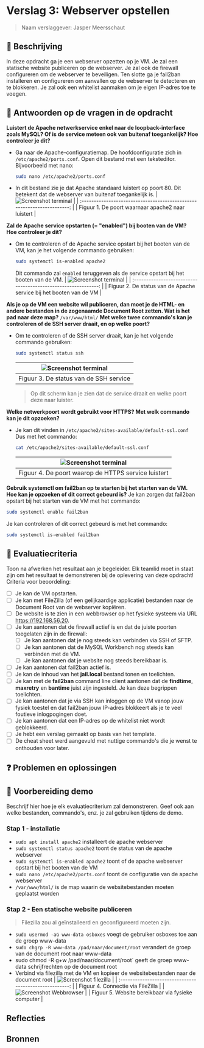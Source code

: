# Verslag 3: Webserver opstellen

> Naam verslaggever: Jasper Meersschaut

## :speech_balloon: Beschrijving

In deze opdracht ga je een webserver opzetten op je VM. Je zal een statische website publiceren op de webserver. Je zal ook de firewall configureren om de webserver te beveiligen. Ten slotte ga je fail2ban installeren en configureren om aanvallen op de webserver te detecteren en te blokkeren. Je zal ook een whitelist aanmaken om je eigen IP-adres toe te voegen.

## :thinking: Antwoorden op de vragen in de opdracht
**Luistert de Apache netwerkservice enkel naar de loopback-interface zoals MySQL? Of is de service meteen ook van buitenaf toegankelijk? Hoe controleer je dit?**

- Ga naar de Apache-configuratiemap. De hoofdconfiguratie zich in `/etc/apache2/ports.conf`. Open dit bestand met een teksteditor. Bijvoorbeeld met nano:
  ```bash
  sudo nano /etc/apache2/ports.conf
  ```
- In dit bestand zie je dat Apache standaard luistert op poort 80. Dit betekent dat de webserver van buitenaf toegankelijk is.
  | ![Screenshot terminal](./img/3-webserver/apache2PortsConfiguratie.png) |
  | :---------------------------------------------------------------------: |
  | Figuur 1. De poort waarnaar apache2 naar luistert |

**Zal de Apache service opstarten (= "enabled") bij booten van de VM? Hoe controleer je dit?**

- Om te controleren of de Apache service opstart bij het booten van de VM, kan je het volgende commando gebruiken:
  ```bash
  sudo systemctl is-enabled apache2
  ```
  Dit commando zal `enabled` teruggeven als de service opstart bij het booten van de VM.
  | ![Screenshot terminal](./img/3-webserver/apache2IsEnabled.png) |
  | :------------------------------------------------------------: |
  | Figuur 2. De status van de Apache service bij het booten van de VM |

**Als je op de VM een website wil publiceren, dan moet je de HTML- en andere bestanden in de zogenaamde Document Root zetten. Wat is het pad naar deze map?**
`/var/www/html/`
**Met welke twee commando's kan je controleren of de SSH server draait, en op welke poort?**

- Om te controleren of de SSH server draait, kan je het volgende commando gebruiken:
  ```bash
  sudo systemctl status ssh
  ```
  | ![Screenshot terminal](./img/3-webserver/sshStatus.png) |
  | :-----------------------------------------------------: |
  |         Figuur 3. De status van de SSH service          |
  > Op dit scherm kan je zien dat de service draait en welke poort deze naar luister.

**Welke netwerkpoort wordt gebruikt voor HTTPS? Met welk commando kan je dit opzoeken?**

- Je kan dit vinden in `/etc/apache2/sites-available/default-ssl.conf`
  Dus met het commando:
  ```bash
  cat /etc/apache2/sites-available/default-ssl.conf
  ```
  | ![Screenshot terminal](./img/3-webserver/httpsPoort.png) |
  | :------------------------------------------------------: |
  |   Figuur 4. De poort waarop de HTTPS service luistert    |

**Gebruik systemctl om fail2ban op te starten bij het starten van de VM. Hoe kan je opzoeken of dit correct gebeurd is?**
Je kan zorgen dat fail2ban opstart bij het starten van de VM met het commando:
```bash	
sudo systemctl enable fail2ban
```
Je kan controleren of dit correct gebeurd is met het commando:
```bash
sudo systemctl is-enabled fail2ban
```
## :memo: Evaluatiecriteria

Toon na afwerken het resultaat aan je begeleider. Elk teamlid moet in staat zijn om het resultaat te demonstreren bij de oplevering van deze opdracht! Criteria voor beoordeling:

- [ ] Je kan de VM opstarten.
- [ ] Je kan met FileZilla (of een gelijkaardige applicatie) bestanden naar de Document Root van de webserver kopiëren.
- [ ] De website is te zien in een webbrowser op het fysieke systeem via URL <https://192.168.56.20>.
- [ ] Je kan aantonen dat de firewall actief is en dat de juiste poorten toegelaten zijn in de firewall:
  - [ ] Je kan aantonen dat je nog steeds kan verbinden via SSH of SFTP.
  - [ ] Je kan aantonen dat de MySQL Workbench nog steeds kan verbinden met de VM.
  - [ ] Je kan aantonen dat je website nog steeds bereikbaar is.
- [ ] Je kan aantonen dat fail2ban actief is.
- [ ] Je kan de inhoud van het **jail.local** bestand tonen en toelichten.
- [ ] Je kan met de **fail2ban** command line client aantonen dat de **findtime**, **maxretry** en **bantime** juist zijn ingesteld. Je kan deze begrippen toelichten.
- [ ] Je kan aantonen dat je via SSH kan inloggen op de VM vanop jouw fysiek toestel en dat fail2ban jouw IP-adres blokkeert als je te veel foutieve inlogpogingen doet.
- [ ] Je kan aantonen dat een IP-adres op de whitelist niet wordt geblokkeerd.
- [ ] Je hebt een verslag gemaakt op basis van het template.
- [ ] De cheat sheet werd aangevuld met nuttige commando's die je wenst te onthouden voor later.

## :question: Problemen en oplossingen

<!-- Beschrijf hieronder eventuele problemen die jullie zijn tegengekomen tijdens het uitvoeren van de opdracht, met een korte beschrijving van wat er mis ging en hoe jullie het hebben opgelost (als het jullie gelukt is om het op te lossen). Als het niet gelukt is om het op te lossen, beschrijf dan hoe ver jullie zijn gekomen en wat jullie tegenhield om verder te gaan. Voeg eventuele foutmeldingen, screenshots, enz. toe.

Als jullie geen problemen zijn tegengekomen, schrijf dan "geen problemen ondervonden". -->

<!-- ### Probleem 1 - Korte beschrijving van het probleem

Beschrijf hier het probleem uitgebreid met screenshots, code snippets, enz. en de oplossing die jullie al dan niet hebben gevonden. -->

## :information_desk_person: Voorbereiding demo

Beschrijf hier hoe je elk evaluatiecriterium zal demonstreren. Geef ook aan welke bestanden, commando's, enz. je zal gebruiken tijdens de demo.

### Stap 1 - installatie

- `sudo apt install apache2` installeert de apache webserver
- `sudo systemctl status apache2` toont de status van de apache webserver
- `sudo systemctl is-enabled apache2` toont of de apache webserver opstart bij het booten van de VM
- `sudo nano /etc/apache2/ports.conf` toont de configuratie van de apache webserver
- `/var/www/html/` is de map waarin de websitebestanden moeten geplaatst worden

### Stap 2 - Een statische website publiceren

> Filezilla zou al geïnstalleerd en geconfigureerd moeten zijn.

- `sudo usermod -aG www-data osboxes` voegt de gebruiker osboxes toe aan de groep www-data
- `sudo chgrp -R www-data /pad/naar/document/root` verandert de groep van de document root naar www-data
- sudo chmod -R g+w /pad/naar/document/root` geeft de groep www-data schrijfrechten op de document root
- Verbind via filezilla met de VM en kopieer de websitebestanden naar de document root
  | ![Screenshot filezilla](./img/3-webserver/FileZillaHeeftConnectie.png) |
  | :-----------------------------------------------------: |
  | Figuur 4. Connectie via FileZilla |
  | ![Screenshot Webbrowser](./img/3-webserver/WebsiteBereikbaarFysiekeComputer.png) |
  | Figuur 5. Website bereikbaar via fysieke computer |

## Reflecties

<!-- Wat was moeilijk? Wat was eenvoudig? Wat hebben jullie geleerd van de opdracht? Wat zouden jullie anders doen als jullie het opnieuw moesten doen?

Als jullie nog andere opmerkingen hebben over de opdracht hebben, voel je vrij om ze te delen. -->

## Bronnen

<!-- Maak een lijst van alle bronnen die jullie hebben gebruikt tijdens het uitvoeren van de opdracht: boeken, handleidingen, HOWTO's, blog posts, enz. -->
